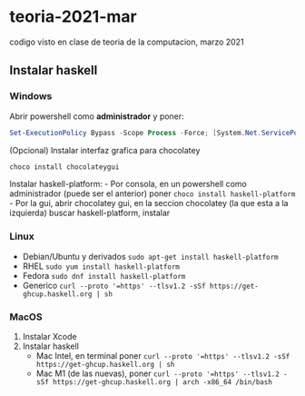 # teoria-2021-mar
codigo visto en clase de teoria de la computacion, marzo 2021

## Instalar haskell
### Windows
Abrir powershell como **administrador** y poner:
```powershell
Set-ExecutionPolicy Bypass -Scope Process -Force; [System.Net.ServicePointManager]::SecurityProtocol = [System.Net.ServicePointManager]::SecurityProtocol -bor 3072; iex ((New-Object System.Net.WebClient).DownloadString('https://chocolatey.org/install.ps1'))
```
(Opcional) Instalar interfaz grafica para chocolatey 
```powershell 
choco install chocolateygui
```
Instalar haskell-platform:
    - Por consola, en un powershell como administrador (puede ser el anterior) poner `choco install haskell-platform`
    - Por la gui, abrir chocolatey gui, en la seccion chocolatey (la que esta a la izquierda) buscar haskell-platform, instalar

### Linux
  - Debian/Ubuntu y derivados `sudo apt-get install haskell-platform`
  - RHEL `sudo yum install haskell-platform`
  - Fedora `sudo dnf install haskell-platform`
  - Generico `curl --proto '=https' --tlsv1.2 -sSf https://get-ghcup.haskell.org | sh`

### MacOS
1. Instalar Xcode
2. Instalar haskell
    - Mac Intel, en terminal poner `curl --proto '=https' --tlsv1.2 -sSf https://get-ghcup.haskell.org | sh`
    - Mac M1 (de las nuevas), poner `curl --proto '=https' --tlsv1.2 -sSf https://get-ghcup.haskell.org | arch -x86_64 /bin/bash`
